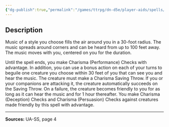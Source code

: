 ```yaml
---
{"dg-publish":true,"permalink":"/games/ttrpg/dn-d5e/player-aids/spells/level-1/unearthly-chorus/","tags":["TTRPG/DND/5e","verbal","concentration","Spell"],"noteIcon":""}
---
```



## Description
Music of a style you choose fills the air around you in a 30-foot radius.
The music spreads around corners and can be heard from up to 100 feet away.
The music moves with you, centered on you for the duration.

Until the spell ends, you make Charisma (Performance) Checks with advantage.
In addition, you can use a bonus action on each of your turns to beguile one creature you choose within 30 feet of you that can see you and hear the music.
The creature must make a Charisma Saving Throw.
If you or your companions are attacking it, the creature automatically succeeds on the Saving Throw.
On a failure, the creature becomes friendly to you for as long as it can hear the music and for 1 hour thereafter.
You make Charisma (Deception) Checks and Charisma (Persuasion) Checks against creatures made friendly by this spell with advantage.

---

**Sources:** UA-SS, page 4
